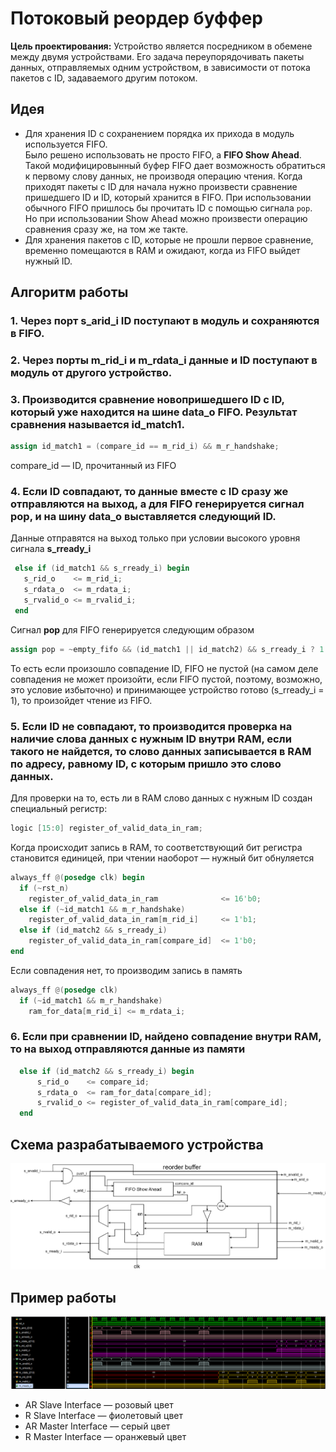 # Потоковый реордер буффер

**Цель проектирования:** Устройство является посредником в обемене между двумя устройствами. Его задача переупорядочивать пакеты данных, отправляемых одним устройством, в зависимости от потока пакетов с ID, задаваемого другим потоком.

## Идея
 * Для хранения ID с сохранением порядка их прихода в модуль используется FIFO.  
  Было решено использовать не просто FIFO, а **FIFO Show Ahead**. Такой модифицировынный буфер FIFO дает возможность обратиться к первому слову данных, не производя операцию чтения. Когда приходят пакеты с ID для начала нужно произвести сравнение пришедшего ID и ID, который хранится в FIFO. При использовании обычного FIFO пришлось бы прочитать ID с помощью сигнала ```pop```. Но при использовании Show Ahead можно произвести операцию сравнения сразу же, на том же такте.
  * Для хранения пакетов с ID, которые не прошли первое сравнение, временно помещаются в RAM и ожидают, когда из FIFO выйдет нужный ID.

## Алгоритм работы
 ### 1. Через порт s_arid_i ID поступают в модуль и сохраняются в FIFO.
 ### 2. Через порты m_rid_i и m_rdata_i данные и ID поступают в модуль от другого устройство. 
 ### 3.  Производится сравнение новопришедшего ID c ID, который уже находится на шине data_o FIFO. Результат сравнения называется id_match1.  
 ```Verilog   
 assign id_match1 = (compare_id == m_rid_i) && m_r_handshake;
 ```
 compare_id — ID, прочитанный из FIFO

 ### 4. Если ID совпадают, то данные вместе с ID сразу же отправляются на выход, а для FIFO генерируется сигнал pop, и на шину data_o выставляется следующий ID.  

 Данные отправятся на выход только при условии высокого уровня сигнала **s_rready_i**
 ```Verilog
  else if (id_match1 && s_rready_i) begin
    s_rid_o    <= m_rid_i;
    s_rdata_o  <= m_rdata_i;
    s_rvalid_o <= m_rvalid_i;
  end
```  
Сигнал **pop** для FIFO генерируется следующим образом
```Verilog
assign pop = ~empty_fifo && (id_match1 || id_match2) && s_rready_i ? 1'b1 : 1'b0;
```
То есть если произошло совпадение ID, FIFO не пустой (на самом деле совпадения не может произойти, если FIFO пустой, поэтому, возможно, это условие избыточно) и принимающее устройство готово (s_rready_i = 1), то произойдет чтение из FIFO.
 
 ### 5. Если ID не совпадают, то производится проверка на наличие слова данных с нужным ID внутри RAM, если такого не найдется, то слово данных записывается в RAM по адресу, равному ID, с которым пришло это слово данных.  
  Для проверки на то, есть ли в RAM слово данных с нужным ID создан специальный регистр:  
  ```Verilog
  logic [15:0] register_of_valid_data_in_ram;
  ```
  Когда происходит запись в RAM, то соответствующий бит регистра становится единицей, при чтении наоборот — нужный бит обнуляется
  ```Verilog
  always_ff @(posedge clk) begin
    if (~rst_n)
      register_of_valid_data_in_ram              <= 16'b0;
    else if (~id_match1 && m_r_handshake) 
      register_of_valid_data_in_ram[m_rid_i]     <= 1'b1;
    else if (id_match2 && s_rready_i)
      register_of_valid_data_in_ram[compare_id]  <= 1'b0;
  end
  ```

  Если совпадения нет, то производим запись в память
  ```Verilog
  always_ff @(posedge clk)
    if (~id_match1 && m_r_handshake)
      ram_for_data[m_rid_i] <= m_rdata_i;
  ```
  
### 6. Если при сравнении ID, найдено совпадение внутри RAM, то на выход отправляются данные из памяти
```Verilog
  else if (id_match2 && s_rready_i) begin
      s_rid_o    <= compare_id;
      s_rdata_o  <= ram_for_data[compare_id];
      s_rvalid_o <= register_of_valid_data_in_ram[compare_id];
  end
```

## Схема разрабатываемого устройства

<img src = "img/reorder buffer.png" weight = 800>  

## Пример работы

<img src = "img/example_wave.PNG" weight = 1000>  

 * AR Slave Interface — розовый цвет
 * R Slave Interface — фиолетовый цвет
 * AR Master Interface — серый цвет
 * R Master Interface — оранжевый цвет


